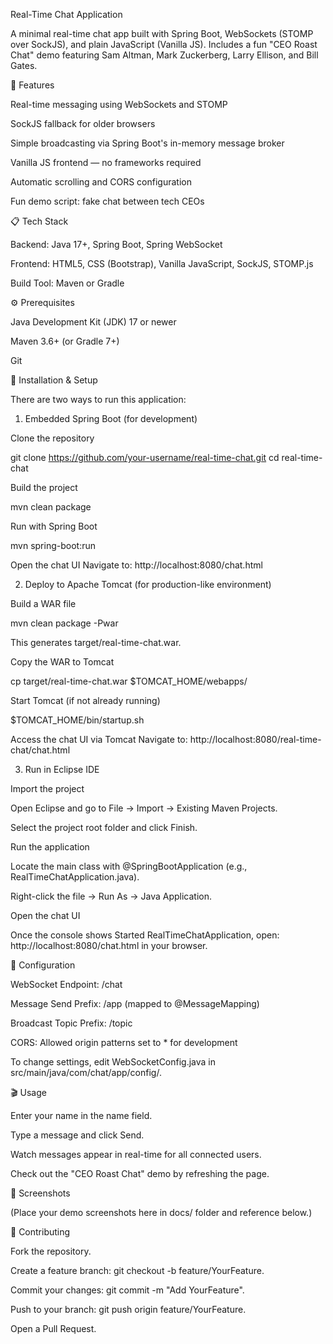 Real-Time Chat Application

A minimal real-time chat app built with Spring Boot, WebSockets (STOMP over SockJS), and plain JavaScript (Vanilla JS). Includes a fun "CEO Roast Chat" demo featuring Sam Altman, Mark Zuckerberg, Larry Ellison, and Bill Gates.

🧩 Features

Real-time messaging using WebSockets and STOMP

SockJS fallback for older browsers

Simple broadcasting via Spring Boot's in-memory message broker

Vanilla JS frontend — no frameworks required

Automatic scrolling and CORS configuration

Fun demo script: fake chat between tech CEOs

📋 Tech Stack

Backend: Java 17+, Spring Boot, Spring WebSocket

Frontend: HTML5, CSS (Bootstrap), Vanilla JavaScript, SockJS, STOMP.js

Build Tool: Maven or Gradle

⚙️ Prerequisites

Java Development Kit (JDK) 17 or newer

Maven 3.6+ (or Gradle 7+)

Git

🚀 Installation & Setup

There are two ways to run this application:

1. Embedded Spring Boot (for development)

Clone the repository

git clone https://github.com/your-username/real-time-chat.git
cd real-time-chat

Build the project

mvn clean package

Run with Spring Boot

mvn spring-boot:run

Open the chat UI
Navigate to: http://localhost:8080/chat.html

2. Deploy to Apache Tomcat (for production-like environment)

Build a WAR file

mvn clean package -Pwar

This generates target/real-time-chat.war.

Copy the WAR to Tomcat

cp target/real-time-chat.war $TOMCAT_HOME/webapps/

Start Tomcat (if not already running)

$TOMCAT_HOME/bin/startup.sh

Access the chat UI via Tomcat
Navigate to: http://localhost:8080/real-time-chat/chat.html

3. Run in Eclipse IDE

Import the project

Open Eclipse and go to File → Import → Existing Maven Projects.

Select the project root folder and click Finish.

Run the application

Locate the main class with @SpringBootApplication (e.g., RealTimeChatApplication.java).

Right-click the file → Run As → Java Application.

Open the chat UI

Once the console shows Started RealTimeChatApplication, open:
http://localhost:8080/chat.html in your browser.

🔧 Configuration

WebSocket Endpoint: /chat

Message Send Prefix: /app (mapped to @MessageMapping)

Broadcast Topic Prefix: /topic

CORS: Allowed origin patterns set to * for development

To change settings, edit WebSocketConfig.java in src/main/java/com/chat/app/config/.

🎬 Usage

Enter your name in the name field.

Type a message and click Send.

Watch messages appear in real-time for all connected users.

Check out the "CEO Roast Chat" demo by refreshing the page.

📸 Screenshots

(Place your demo screenshots here in docs/ folder and reference below.)



🤝 Contributing

Fork the repository.

Create a feature branch: git checkout -b feature/YourFeature.

Commit your changes: git commit -m "Add YourFeature".

Push to your branch: git push origin feature/YourFeature.

Open a Pull Request.


